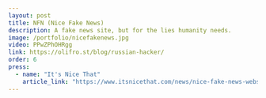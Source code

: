 ```yaml
---
layout: post
title: NFN (Nice Fake News)
description: A fake news site, but for the lies humanity needs.
image: /portfolio/nicefakenews.jpg
video: PPwZPhOHRgg
link: https://olifro.st/blog/russian-hacker/
order: 6
press:
  - name: "It's Nice That"
    article_link: "https://www.itsnicethat.com/news/nice-fake-news-website-oli-frost-digital-010818"
---
```

